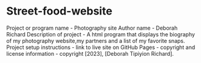 # Street-food-website
Project or program name - Photography site
 Author name - Deborah Richard
 Description of project - A html program that displays the biography of my photography website,my partners and a list of my favorite snaps.
 Project setup instructions - 
 link to live site on GitHub Pages - 
 copyright and license information - copyright [2023], [Deborah Tipiyion Richard].


